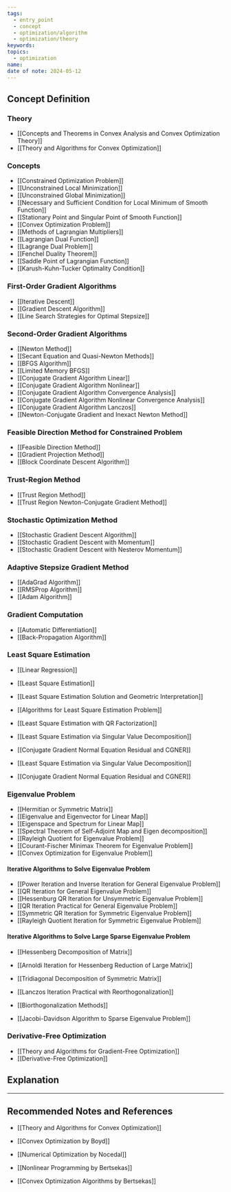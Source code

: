 ```yaml
---
tags:
  - entry_point
  - concept
  - optimization/algorithm
  - optimization/theory
keywords: 
topics:
  - optimization
name: 
date of note: 2024-05-12
---
```


## Concept Definition

### Theory

- [[Concepts and Theorems in Convex Analysis and Convex Optimization Theory]]
- [[Theory and Algorithms for Convex Optimization]]


### Concepts

- [[Constrained Optimization Problem]]
- [[Unconstrained Local Minimization]]
- [[Unconstrained Global Minimization]]
- [[Necessary and Sufficient Condition for Local Minimum of Smooth Function]]
- [[Stationary Point and Singular Point of Smooth Function]]
- [[Convex Optimization Problem]]
- [[Methods of Lagrangian Multipliers]]
- [[Lagrangian Dual Function]]
- [[Lagrange Dual Problem]]
- [[Fenchel Duality Theorem]]
- [[Saddle Point of Lagrangian Function]]
- [[Karush-Kuhn-Tucker Optimality Condition]]

### First-Order Gradient Algorithms

- [[Iterative Descent]]
- [[Gradient Descent Algorithm]]
- [[Line Search Strategies for Optimal Stepsize]]

### Second-Order Gradient Algorithms

- [[Newton Method]]
- [[Secant Equation and Quasi-Newton Methods]]
- [[BFGS Algorithm]]
- [[Limited Memory BFGS]]
- [[Conjugate Gradient Algorithm Linear]]
- [[Conjugate Gradient Algorithm Nonlinear]]
- [[Conjugate Gradient Algorithm Convergence Analysis]]
- [[Conjugate Gradient Algorithm Nonlinear Convergence Analysis]]
- [[Conjugate Gradient Algorithm Lanczos]]
- [[Newton-Conjugate Gradient and Inexact Newton Method]]

### Feasible Direction Method for Constrained Problem

- [[Feasible Direction Method]]
- [[Gradient Projection Method]]
- [[Block Coordinate Descent Algorithm]]

### Trust-Region Method

- [[Trust Region Method]]
- [[Trust Region Newton-Conjugate Gradient Method]]

### Stochastic Optimization Method

- [[Stochastic Gradient Descent Algorithm]]
- [[Stochastic Gradient Descent with Momentum]]
- [[Stochastic Gradient Descent with Nesterov Momentum]]

### Adaptive Stepsize Gradient Method

- [[AdaGrad Algorithm]]
- [[RMSProp Algorithm]]
- [[Adam Algorithm]]


### Gradient Computation

- [[Automatic Differentiation]]
- [[Back-Propagation Algorithm]]

### Least Square Estimation

- [[Linear Regression]]
- [[Least Square Estimation]]
- [[Least Square Estimation Solution and Geometric Interpretation]]
- [[Algorithms for Least Square Estimation Problem]]
- [[Least Square Estimation with QR Factorization]]
- [[Least Square Estimation via Singular Value Decomposition]]
- [[Conjugate Gradient Normal Equation Residual and CGNER]]

- [[Least Square Estimation via Singular Value Decomposition]]
- [[Conjugate Gradient Normal Equation Residual and CGNER]]


### Eigenvalue Problem

- [[Hermitian or Symmetric Matrix]]
- [[Eigenvalue and Eigenvector for Linear Map]]
- [[Eigenspace and Spectrum for Linear Map]]
- [[Spectral Theorem of Self-Adjoint Map and Eigen decomposition]]
- [[Rayleigh Quotient for Eigenvalue Problem]]
- [[Courant-Fischer Minimax Theorem for Eigenvalue Problem]]
- [[Convex Optimization for Eigenvalue Problem]]

#### Iterative Algorithms to Solve Eigenvalue Problem

- [[Power Iteration and Inverse Iteration for General Eigenvalue Problem]]
- [[QR Iteration for General Eigenvalue Problem]]
- [[Hessenburg QR Iteration for Unsymmetric Eigenvalue Problem]]
- [[QR Iteration Practical for General Eigenvalue Problem]]
- [[Symmetric QR Iteration for Symmetric Eigenvalue Problem]]
- [[Rayleigh Quotient Iteration for Symmetric Eigenvalue Problem]]

#### Iterative Algorithms to Solve Large Sparse Eigenvalue Problem

- [[Hessenberg Decomposition of Matrix]]
- [[Arnoldi Iteration for Hessenberg Reduction of Large Matrix]]
- [[Tridiagonal Decomposition of Symmetric Matrix]]
- [[Lanczos Iteration Practical with Reorthogonalization]]

- [[Biorthogonalization Methods]]
- [[Jacobi-Davidson Algorithm to Sparse Eigenvalue Problem]]



### Derivative-Free Optimization

- [[Theory and Algorithms for Gradient-Free Optimization]]
- [[Derivative-Free Optimization]]



## Explanation





-----------
##  Recommended Notes and References

- [[Theory and Algorithms for Convex Optimization]]

- [[Convex Optimization by Boyd]]
- [[Numerical Optimization by Nocedal]]
- [[Nonlinear Programming by Bertsekas]]
- [[Convex Optimization Algorithms by Bertsekas]]